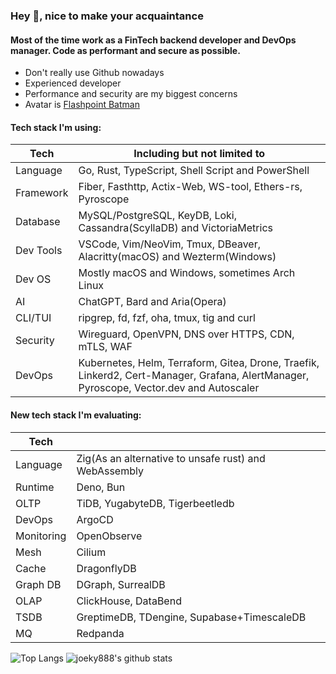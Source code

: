### Hey 👋, nice to make your acquaintance

#### Most of the time work as a FinTech backend developer and DevOps manager. Code as performant and secure as possible.

* Don't really use Github nowadays
* Experienced developer
* Performance and security are my biggest concerns
* Avatar is [Flashpoint Batman](https://vsbattles.fandom.com/wiki/Batman_(Thomas_Wayne))

#### Tech stack I'm using:

| Tech      | Including but not limited to                                                                                                            |
| --------- | --------------------------------------------------------------------------------------------------------------------------------------- |
| Language  | Go, Rust, TypeScript, Shell Script and PowerShell                                                                                       |
| Framework | Fiber, Fasthttp, Actix-Web, WS-tool, Ethers-rs, Pyroscope                                                                               |
| Database  | MySQL/PostgreSQL, KeyDB, Loki, Cassandra(ScyllaDB) and VictoriaMetrics                                                                  |
| Dev Tools | VSCode, Vim/NeoVim, Tmux, DBeaver, Alacritty(macOS) and Wezterm(Windows)                                                                |
| Dev OS    | Mostly macOS and Windows, sometimes Arch Linux                                                                                          |
| AI        | ChatGPT, Bard and Aria(Opera)                                                                                                           |
| CLI/TUI   | ripgrep, fd, fzf, oha, tmux, tig and curl                                                                                               |
| Security  | Wireguard, OpenVPN, DNS over HTTPS, CDN, mTLS, WAF                                                                                      |
| DevOps    | Kubernetes, Helm, Terraform, Gitea, Drone, Traefik, Linkerd2, Cert-Manager, Grafana, AlertManager, Pyroscope, Vector.dev and Autoscaler |

#### New tech stack I'm evaluating:

| Tech       |                                                       |
| ---------- | ----------------------------------------------------- |
| Language   | Zig(As an alternative to unsafe rust) and WebAssembly |
| Runtime    | Deno, Bun                                             |
| OLTP       | TiDB, YugabyteDB, Tigerbeetledb                       |
| DevOps     | ArgoCD                                                |
| Monitoring | OpenObserve                                           |
| Mesh       | Cilium                                                |
| Cache      | DragonflyDB                                           |
| Graph DB   | DGraph, SurrealDB                                     |
| OLAP       | ClickHouse, DataBend                                  |
| TSDB       | GreptimeDB, TDengine, Supabase+TimescaleDB            |
| MQ         | Redpanda                                              |

![Top Langs](https://github-readme-stats.vercel.app/api/top-langs/?username=joeky888&hide=html&theme=dark)
![joeky888's github stats](https://github-readme-stats.vercel.app/api?username=joeky888&show_icons=true&count_private=true&line_height=40&theme=synthwave)

